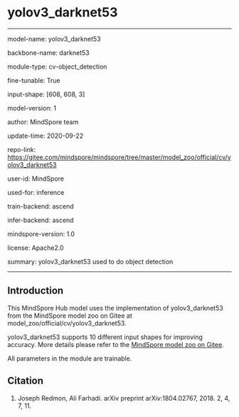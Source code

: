# yolov3_darknet53

---

model-name: yolov3_darknet53

backbone-name: darknet53

module-type: cv-object_detection

fine-tunable: True

input-shape: [608, 608, 3]

model-version: 1

author: MindSpore team

update-time: 2020-09-22

repo-link: <https://gitee.com/mindspore/mindspore/tree/master/model_zoo/official/cv/yolov3_darknet53>

user-id: MindSpore

used-for: inference

train-backend: ascend

infer-backend: ascend

mindspore-version: 1.0

license: Apache2.0

summary: yolov3_darknet53 used to do object detection

---

## Introduction

This MindSpore Hub model uses the implementation of yolov3_darknet53 from the MindSpore model zoo on Gitee at model_zoo/official/cv/yolov3_darknet53.

yolov3_darknet53 supports 10 different input shapes for improving accuracy. More details please refer to the [MindSpore model zoo on Gitee](https://gitee.com/mindspore/mindspore/blob/master/model_zoo/official/cv/yolov3_darknet53/README.md).

All parameters in the module are trainable.

## Citation

1. Joseph Redmon, Ali Farhadi. arXiv preprint arXiv:1804.02767, 2018. 2, 4, 7, 11.
